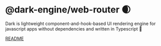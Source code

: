 # @dark-engine/web-router 🌒

Dark is lightweight component-and-hook-based UI rendering engine for javascript apps without dependencies and written in Typescript 💫

[README](https://github.com/atellmer/dark)
